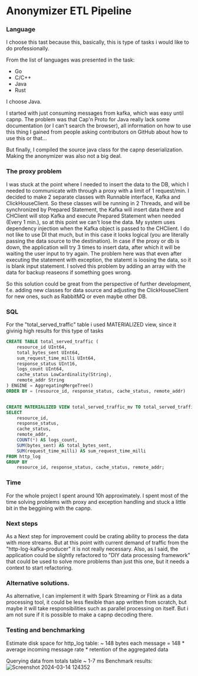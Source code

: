 # Anonymizer ETL Pipeline

### Language

I choose this tast because this, basically, this is type of tasks i would like to do professionally.

From the list of languages was presented in the task:
  * Go
  * C/C++
  * Java
  * Rust

I choose Java.

I started with just consuming messages from kafka, which was easy until capnp. The problem was that Cap'n Proto for Java really lack some documentation (or I can't search the browser), all information on how to use this thing I gained from people asking contributors on GitHub about how to use this or that...

But finally, I compiled the source java class for the capnp deserialization. Making the anonymizer was also not a big deal.

### The proxy problem
I was stuck at the point where I needed to insert the data to the DB, which I needed to communicate with through a proxy with a limit of 1 request/min. I decided to make 2 separate classes with Runnable interface, Kafka and ClickHouseClient. So these classes will be running in 2 Threads, and will be synchronized by Prepared Statement, the Kafka will insert data there and CHClient will stop Kafka and execute Prepared Statement when needed (Every 1 min.), so at this point we can't lose the data. My system uses dependency injection when the Kafka object is passed to the CHClient. I do not like to use DI that much, but in this case it looks logical (you are literally passing the data source to the destination). In case if the proxy or db is down, the application will try 3 times to insert data, after which it will be waiting the user input to try again. The problem here was that even after executing the statement with exception, the statemt is loosing the data, so it is blank input statement. I solved this problem by adding an array with the data for backup reaseons if something goes wrong.

So this solution could be great from the perspective of further development, f.e. adding new classes for data source and adjusting the ClickHouseClient for new ones, such as RabbitMQ or even maybe other DB.

### SQL

For the "total_served_traffic" table i used MATERIALIZED view, since it givinig high results for this type of tasks

```SQL
CREATE TABLE total_served_traffic (
    resource_id UInt64,
    total_bytes_sent UInt64,
    sum_request_time_milli UInt64,
    response_status UInt16,
    logs_count UInt64,
    cache_status LowCardinality(String),
    remote_addr String
) ENGINE = AggregatingMergeTree()
ORDER BY = (resource_id, response_status, cache_status, remote_addr)


CREATE MATERIALIZED VIEW total_served_traffic_mv TO total_served_traffic AS
SELECT
    resource_id,
    response_status,
    cache_status,
    remote_addr,
    COUNT(*) AS logs_count,
    SUM(bytes_sent) AS total_bytes_sent,
    SUM(request_time_milli) AS sum_request_time_milli
FROM http_log
GROUP BY
    resource_id, response_status, cache_status, remote_addr;
```

### Time
For the whole project I spent around 10h approximately. I spent most of the time solving problems with proxy and exception handling and stuck a little bit in the beggining with the capnp.

### Next steps
As a Next step for improvement could be crating ability to process the data with more streams. But at this point with current demand of traffic from the "http-log-kafka-producer" it is not really necessary. Also, as I said, the application could be slightly refactored to "DIY data processing framework" that could be used to solve more problems than just this one, but it needs a context to start refactoring.

### Alternative solutions.
As alternative, I can implement it with Spark Streaming or Flink as a data processing tool, it could be less flexible than app written from scratch, but maybe it will take responsibilities such as parallel processing on itself. But i am not sure if it is possible to make a capnp decoding there.

### Testing and benchmarking

Estimate disk space for http_log table:
~ 148 bytes each message
= 148 * average incoming message rate * retention of the aggregated data

Querying data from totals table ~ 1-7 ms
Benchmark results:
![Screenshot 2024-03-14 124352](https://github.com/vinogradowvw/IpAnonymizerPipeline/assets/143388794/cf08b354-e0d3-441b-9527-1d9640dc9e6b)
